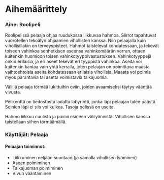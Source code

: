 # Aihemäärittely

### Aihe: Roolipeli
Roolipelissä pelaaja ohjaa ruudukossa liikkuvaa hahmoa. Siirrot tapahtuvat vuorotellen tekoälyn ohjaamien vihollisten kanssa.
Niin pelaajalla kuin vihollisillakin on terveyspisteet. Hahmot taistelevat kohdatessaan, ja tekevät toiseen vahinkoa senhetkisen
aseensa vahinkomäärän verran, ottaen kuitenkin huomioon toisen vahinkotyyppivastustuksen. Vahinkotyyppejä onkin erilaisia,
ja eri aseet tekevät eri tyyppistä vahinkoa. Aseita voi kuitenkin kantaa vain yhtä kerralla, joten pelaajan on poimittava maasta
vaihtoehtoisia aseita kohdatessaan erilaisia vihollisia. Maasta voi poimia myös parantavia tai asetta voimistavia taikajuomia.

Välillä pelaaja törmää lukittuihin oviin, joiden avaamiseksi täytyy vääntää vivusta.

Pelikenttä on tiedostosta ladattu labyrintti, jonka läpi pelaajan tulee päästä. Seinien läpi ei siis voi kulkea. Tasoja pelissä on useita.

Hahmo liikkuu nuolista ja poimii esineen välilyönnistä. Vihollisen kanssa taistellaan siihen törmäämällä.

### Käyttäjät: Pelaaja

#### Pelaajan toiminnot:
* Liikkuminen neljään suuntaan (ja samalla vihollisen lyöminen)
* Aseen poimiminen
* Taikajuoman poimiminen
* Vivun vääntäminen

